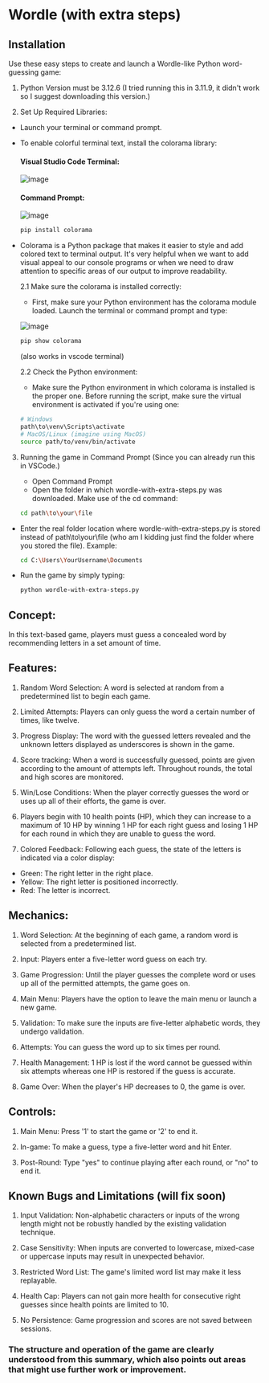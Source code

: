 # Wordle (with extra steps)

## Installation
Use these easy steps to create and launch a Wordle-like Python word-guessing game:

1. Python Version must be 3.12.6 (I tried running this in 3.11.9, it didn't work so I suggest downloading this version.)

2. Set Up Required Libraries:
- Launch your terminal or command prompt.
- To enable colorful terminal text, install the colorama library:
    #### Visual Studio Code Terminal:
  
    ![image](https://github.com/user-attachments/assets/5a8b322a-20a9-40d4-b810-49f39065bd6d)

    #### Command Prompt:

    ![image](https://github.com/user-attachments/assets/036dbbda-643a-4857-bd11-3a23de00627f)

  ```bash
  pip install colorama
  ```
  
- Colorama is a Python package that makes it easier to style and add colored text to terminal output. It's very helpful when we want to add visual appeal to our console programs or when we need to draw attention to specific areas of our output to improve readability.

  2.1 Make sure the colorama is installed correctly:
    - First, make sure your Python environment has the colorama module loaded. Launch the terminal or command prompt and type:

  ![image](https://github.com/user-attachments/assets/8ec3bbae-b771-434d-83ec-c5efe81529fc)

  ```bash
  pip show colorama
  ```

  (also works in vscode terminal)

  2.2 Check the Python environment:
    - Make sure the Python environment in which colorama is installed is the proper one. Before running the script, make sure the virtual environment is activated if you're using one:

    ```bash
    # Windows
    path\to\venv\Scripts\activate
    # MacOS/Linux (imagine using MacOS)
    source path/to/venv/bin/activate
    ```

3. Running the game in Command Prompt (Since you can already run this in VSCode.)
   - Open Command Prompt
   - Open the folder in which wordle-with-extra-steps.py was downloaded. Make use of the cd command:

    ```bash
    cd path\to\your\file
    ```

  - Enter the real folder location where wordle-with-extra-steps.py is stored instead of path\to\your\file (who am I kidding just find the folder where you stored the file).
  Example:
    ```bash
    cd C:\Users\YourUsername\Documents
    ```
  - Run the game by simply typing:
    ```bash
    python wordle-with-extra-steps.py
    ```

## Concept:
In this text-based game, players must guess a concealed word by recommending letters in a set amount of time.

## Features:

  1. Random Word Selection: A word is selected at random from a predetermined list to begin each game.
 
  2. Limited Attempts: Players can only guess the word a certain number of times, like twelve.
  
  3. Progress Display: The word with the guessed letters revealed and the unknown letters displayed as underscores is shown in the game.
  
  4. Score tracking: When a word is successfully guessed, points are given according to the amount of attempts left. Throughout rounds, the total and high scores are monitored.
  
  5. Win/Lose Conditions: When the player correctly guesses the word or uses up all of their efforts, the game is over.

  6. Players begin with 10 health points (HP), which they can increase to a maximum of 10 HP by winning 1 HP for each right guess and losing 1 HP for each round in which they are unable to guess the word.

  7. Colored Feedback: Following each guess, the state of the letters is indicated via a color display:
  - Green: The right letter in the right place.
  - Yellow: The right letter is positioned incorrectly.
  - Red: The letter is incorrect.

## Mechanics:

  1. Word Selection: At the beginning of each game, a random word is selected from a predetermined list.
  
  2. Input: Players enter a five-letter word guess on each try.
    
  4. Game Progression: Until the player guesses the complete word or uses up all of the permitted attempts, the game goes on.

  5. Main Menu: Players have the option to leave the main menu or launch a new game.

  6. Validation: To make sure the inputs are five-letter alphabetic words, they undergo validation.

  7. Attempts: You can guess the word up to six times per round.

  8. Health Management: 1 HP is lost if the word cannot be guessed within six attempts whereas one HP is restored if the guess is accurate.

  9. Game Over: When the player's HP decreases to 0, the game is over.

## Controls:
  1. Main Menu: Press '1' to start the game or '2' to end it.
  
  2. In-game: To make a guess, type a five-letter word and hit Enter.
  
  3. Post-Round: Type "yes" to continue playing after each round, or "no" to end it.

## Known Bugs and Limitations (will fix soon)
  1. Input Validation: Non-alphabetic characters or inputs of the wrong length might not be robustly handled by the existing validation technique.
  
  2. Case Sensitivity: When inputs are converted to lowercase, mixed-case or uppercase inputs may result in unexpected behavior.
  
  3. Restricted Word List: The game's limited word list may make it less replayable.
  
  4. Health Cap: Players can not gain more health for consecutive right guesses since health points are limited to 10.
  
  5. No Persistence: Game progression and scores are not saved between sessions.

### The structure and operation of the game are clearly understood from this summary, which also points out areas that might use further work or improvement.
